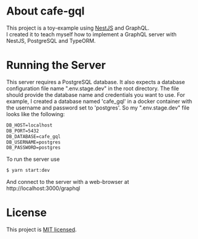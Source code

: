 # About cafe-gql
This project is a toy-example using [NestJS](https://github.com/nestjs/nest) and GraphQL.  
I created it to teach myself how to implement a GraphQL server with NestJS, PostgreSQL and TypeORM.



# Running the Server
This server requires a PostgreSQL database.  It also expects a database configuration file
name ".env.stage.dev" in the root directory.  The file should provide the database name 
and credentials you want to use.  For example, I created a database named 'cafe_gql' 
in a docker container with the username and password set to 'postgres'.  So my ".env.stage.dev"
file looks like the following: 

~~~txt
DB_HOST=localhost
DB_PORT=5432
DB_DATABASE=cafe_gql
DB_USERNAME=postgres
DB_PASSWORD=postgres
~~~

To run the server use
~~~bash
$ yarn start:dev
~~~
And connect to the server with a web-browser at http://localhost:3000/graphql


# License
This project is [MIT licensed](LICENSE).
